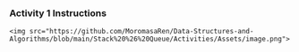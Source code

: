 ### Activity 1 Instructions
```
<img src="https://github.com/MoromasaRen/Data-Structures-and-Algorithms/blob/main/Stack%20%26%20Queue/Activities/Assets/image.png">
